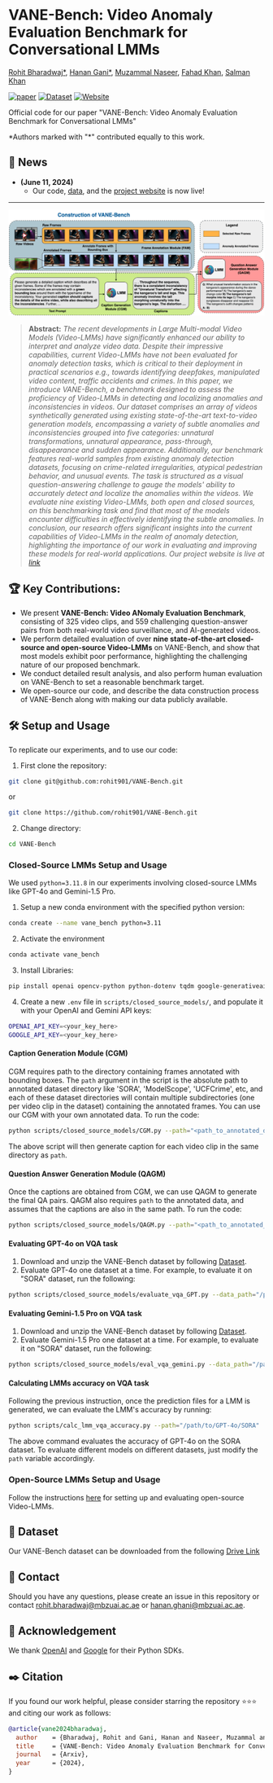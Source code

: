 # VANE-Bench: Video Anomaly Evaluation Benchmark for Conversational LMMs

[Rohit Bharadwaj*](https://rohit901.github.io), [Hanan Gani*](https://hananshafi.github.io/), [Muzammal Naseer](https://muzammal-naseer.com/), [Fahad Khan](https://sites.google.com/view/fahadkhans/home), [Salman Khan](https://salman-h-khan.github.io/)

[![paper](https://img.shields.io/badge/arXiv-Paper-<COLOR>.svg)]() [![Dataset](https://img.shields.io/badge/Dataset-Download-orange?logo=database)](https://huggingface.co/datasets/rohit901/VANE-Bench) [![Website](https://img.shields.io/badge/Website-Visit-green?logo=web)](https://hananshafi.github.io/vane-benchmark/)


Official code for our paper "VANE-Bench: Video Anomaly Evaluation Benchmark for Conversational LMMs"

*Authors marked with "\*" contributed equally to this work.

## :rocket: News
* **(June 11, 2024)**
  * Our code, [data](https://huggingface.co/datasets/rohit901/VANE-Bench), and the [project website](https://hananshafi.github.io/vane-benchmark/) is now live!

<hr>


![method-diagram](https://github.com/rohit901/VANE-Bench/blob/main/assets/Main_VANE-Bench%20Flow_v7.png?raw=true)
> **Abstract:** *The recent developments in Large Multi-modal Video Models (Video-LMMs) have significantly enhanced our ability to interpret and analyze video data. Despite their impressive capabilities, current Video-LMMs have not been evaluated for anomaly detection tasks, which is critical to their deployment in practical scenarios e.g., towards identifying deepfakes, manipulated video content, traffic accidents and crimes. In this paper, we introduce VANE-Bench, a benchmark designed to assess the proficiency of Video-LMMs in detecting and localizing anomalies and inconsistencies in videos. Our dataset comprises an array of videos synthetically generated using existing state-of-the-art text-to-video generation models, encompassing a variety of subtle anomalies and inconsistencies grouped into five categories: unnatural transformations, unnatural appearance, pass-through, disappearance and sudden appearance. Additionally, our benchmark features real-world samples from existing anomaly detection datasets, focusing on crime-related irregularities, atypical pedestrian behavior, and unusual events. The task is structured as a visual question-answering challenge to gauge the models' ability to accurately detect and localize the anomalies within the videos. We evaluate nine existing Video-LMMs, both open and closed sources, on this benchmarking task and find that most of the models encounter difficulties in effectively identifying the subtle anomalies. In conclusion, our research offers significant insights into the current capabilities of Video-LMMs in the realm of anomaly detection, highlighting the importance of our work in evaluating and improving these models for real-world applications. Our project website is live at [link](https://hananshafi.github.io/vane-benchmark/)*
>

## :trophy: Key Contributions:

- We present **VANE-Bench: Video ANomaly Evaluation Benchmark**, consisting of 325 video clips, and 559 challenging question-answer pairs from both real-world video surveillance, and AI-generated videos.
- We perform detailed evaluation of over **nine state-of-the-art closed-source and open-source Video-LMMs** on VANE-Bench, and show that most models exhibit poor performance, highlighting the challenging nature of our proposed benchmark.
- We conduct detailed result analysis, and also perform human evaluation on VANE-Bench to set a reasonable benchmark target.
- We open-source our code, and describe the data construction process of VANE-Bench along with making our data publicly available.

## :hammer_and_wrench: Setup and Usage
To replicate our experiments, and to use our code:
1. First clone the repository:
```bash
git clone git@github.com:rohit901/VANE-Bench.git
```
or
```bash
git clone https://github.com/rohit901/VANE-Bench.git
```
2. Change directory:
```bash
cd VANE-Bench
```

### Closed-Source LMMs Setup and Usage
We used `python=3.11.8` in our experiments involving closed-source LMMs like GPT-4o and Gemini-1.5 Pro. 
1. Setup a new conda environment with the specified python version:
```bash
conda create --name vane_bench python=3.11
```
2. Activate the environment
```bash
conda activate vane_bench
```
3. Install Libraries:
```bash
pip install openai opencv-python python-dotenv tqdm google-generativeai pillow
```
4. Create a new `.env` file in `scripts/closed_source_models/`, and populate it with your OpenAI and Gemini API keys:
```bash
OPENAI_API_KEY=<your_key_here>
GOOGLE_API_KEY=<your_key_here>
```

#### Caption Generation Module (CGM)
CGM requires path to the directory containing frames annotated with bounding boxes. The `path` argument in the script is the absolute path to annotated dataset directory like 'SORA', 'ModelScope', 'UCFCrime', etc, and each of these dataset directories will contain multiple subdirectories (one per video clip in the dataset) containing the annotated frames. You can use our CGM with your own annotated data.
To run the code:
```bash
python scripts/closed_source_models/CGM.py --path="<path_to_annotated_dataset>"
```
The above script will then generate caption for each video clip in the same directory as `path`.

#### Question Answer Generation Module (QAGM)
Once the captions are obtained from CGM, we can use QAGM to generate the final QA pairs. QAGM also requires `path` to the annotated data, and assumes that the captions are also in the same path.
To run the code:
```bash
python scripts/closed_source_models/QAGM.py --path="<path_to_annotated_dataset_and_captions>"
```

#### Evaluating GPT-4o on VQA task
1. Download and unzip the VANE-Bench dataset by following [Dataset](#floppy_disk-dataset).
2. Evaluate GPT-4o one dataset at a time. For example, to evaluate it on "SORA" dataset, run the following:
```bash
python scripts/closed_source_models/evaluate_vqa_GPT.py --data_path="/path/to/VQA_Data/AI-Generated/SORA" --out_path="/path/to/GPT-4o/SORA"
```

#### Evaluating Gemini-1.5 Pro on VQA task
1. Download and unzip the VANE-Bench dataset by following [Dataset](#floppy_disk-dataset).
2. Evaluate Gemini-1.5 Pro one dataset at a time. For example, to evaluate it on "SORA" dataset, run the following:
```bash
python scripts/closed_source_models/eval_vqa_gemini.py --data_path="/path/to/VQA_Data/AI-Generated/SORA" --out_path="/path/to/Gemini-Pro/SORA"
```

#### Calculating LMMs accuracy on VQA task
Following the previous instruction, once the prediction files for a LMM is generated, we can evaluate the LMM's accuracy by running:
```bash
python scripts/calc_lmm_vqa_accuracy.py --path="/path/to/GPT-4o/SORA"
```
The above command evaluates the accuracy of GPT-4o on the SORA dataset. To evaluate different models on different datasets, just modify the `path` variable accordingly.

### Open-Source LMMs Setup and Usage
Follow the instructions [here](https://github.com/rohit901/VANE-Bench/tree/main/scripts/open_source_models) for setting up and evaluating open-source Video-LMMs.

## :floppy_disk: Dataset
Our VANE-Bench dataset can be downloaded from the following [Drive Link](https://drive.google.com/drive/folders/1DkmPlSy2naUCyw0AA2NYYUUsWFbAM0cF?usp=sharing)

## :email: Contact
Should you have any questions, please create an issue in this repository or contact rohit.bharadwaj@mbzuai.ac.ae or hanan.ghani@mbzuai.ac.ae.

## :pray: Acknowledgement
We thank [OpenAI](https://github.com/openai/openai-python) and [Google](https://github.com/google-gemini/generative-ai-python) for their Python SDKs. 

## :black_nib: Citation
If you found our work helpful, please consider starring the repository ⭐⭐⭐ and citing our work as follows:
```bibtex
@article{vane2024bharadwaj,
  author    = {Bharadwaj, Rohit and Gani, Hanan and Naseer, Muzammal and Khan, Fahad and Khan, Salman},
  title     = {VANE-Bench: Video Anomaly Evaluation Benchmark for Conversational LMMs},
  journal   = {Arxiv},
  year      = {2024},
}
```
